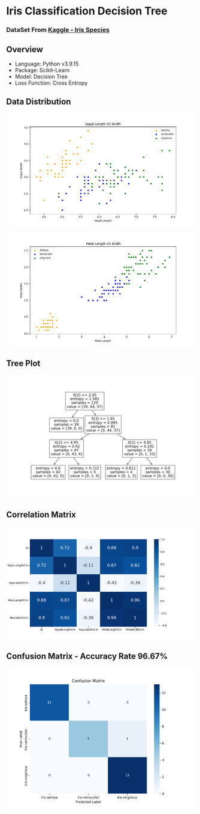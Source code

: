 # Iris Classification Decision Tree

### DataSet From [Kaggle - Iris Species](https://www.kaggle.com/datasets/uciml/iris)

## Overview

- Language: Python v3.9.15
- Package: Scikit-Learn
- Model: Decision Tree
- Loss Function: Cross Entropy

## Data Distribution

![image](https://github.com/yuhexiong/iris-classifiaction-decision-tree-python/blob/main/image/sepal_length_vs_width.png)

![image](https://github.com/yuhexiong/iris-classifiaction-decision-tree-python/blob/main/image/petal_length_vs_width.png)

## Tree Plot

![image](https://github.com/yuhexiong/iris-classifiaction-decision-tree-python/blob/main/image/tree_plot.png)


## Correlation Matrix

![image](https://github.com/yuhexiong/iris-classifiaction-decision-tree-python/blob/main/image/correlation_matrix.png)

## Confusion Matrix - Accuracy Rate 96.67%

![image](https://github.com/yuhexiong/iris-classifiaction-decision-tree-python/blob/main/image/confusion_matrix.png)


